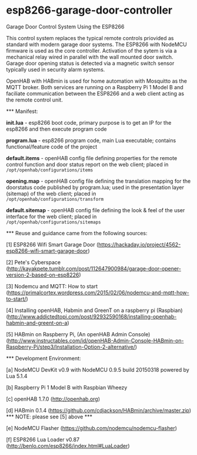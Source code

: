 # esp8266-garage-door-controller
Garage Door Control System Using the ESP8266

This control system replaces the typical remote controls priovided as standard with modern garage door systems. The ESP8266 with NodeMCU firmware is used as the core controller. Activation of the sytem is via a mechanical relay wired in parallel with the wall mounted door switch. Garage door opening status is detected via a magnetic switch sensor typically used in security alarm systems.

OpenHAB with HABmin is used for home automation with Mosquitto as the MQTT broker. Both services are running on a Raspberry Pi 1 Model B and faciliate communication between the ESP8266 and a web client acting as the remote control unit.

*** Manifest:

<b>init.lua</b> - esp8266 boot code, primary purpose is to get an IP for the esp8266 and then execute program code

<b>program.lua</b> - esp8266 program code, main Lua executable; contains functional/feature code of the project

<b>default.items</b> - openHAB config file defining properties for the remote control function and door status report on the web client; placed in <code>/opt/openhab/configurations/items</code>

<b>opening.map</b> - openHAB config file defining the translation mapping for the doorstatus code published by program.lua; used in the presentation layer (sitemap) of the web client; placed in <code>/opt/openhab/configurations/transform</code>

<b>default.sitemap</b> - openHAB config file defining the look & feel of the user interface for the web client; placed in <code>/opt/openhab/configurations/sitemaps</code>

*** Reuse and guidance came from the following sources:

[1] ESP8266 Wifi Smart Garage Door (https://hackaday.io/project/4562-esp8266-wifi-smart-garage-door)

[2] Pete's Cyberspace (http://kayakpete.tumblr.com/post/112647900984/garage-door-opener-version-2-based-on-esp8226)

[3] Nodemcu and MQTT: How to start (https://primalcortex.wordpress.com/2015/02/06/nodemcu-and-mqtt-how-to-start/)

[4] Installing openHAB, Habmin and GreenT on a raspberry pi (Raspbian) (http://www.addictedtopi.com/post/92932590168/installing-openhab-habmin-and-greent-on-a)

[5] HABmin on Raspberry Pi, (An openHAB Admin Console) (http://www.instructables.com/id/openHAB-Admin-Console-HABmin-on-Raspberry-Pi/step3/Installation-Option-2-alternative/)

*** Development Environment:

[a] NodeMCU DevKit v0.9 with NodeMCU 0.9.5 build 20150318 powered by Lua 5.1.4

[b] Raspberry Pi 1 Model B with Raspbian Wheezy

[c] openHAB 1.7.0 (http://openhab.org)

[d] HABmin 0.1.4 (https://github.com/cdjackson/HABmin/archive/master.zip) *** NOTE: please see [5] above ***

[e] NodeMCU Flasher (https://github.com/nodemcu/nodemcu-flasher)

[f] ESP8266 Lua Loader v0.87 (http://benlo.com/esp8266/index.html#LuaLoader)
